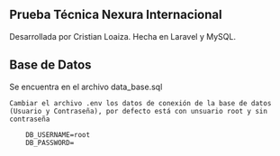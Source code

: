 ## Prueba Técnica Nexura Internacional

Desarrollada por Cristian Loaiza.
Hecha en Laravel y MySQL.

## Base de Datos

Se encuentra en el archivo data_base.sql
    
    Cambiar el archivo .env los datos de conexión de la base de datos (Usuario y Contraseña), por defecto está con unsuario root y sin contraseña

        DB_USERNAME=root
        DB_PASSWORD=
